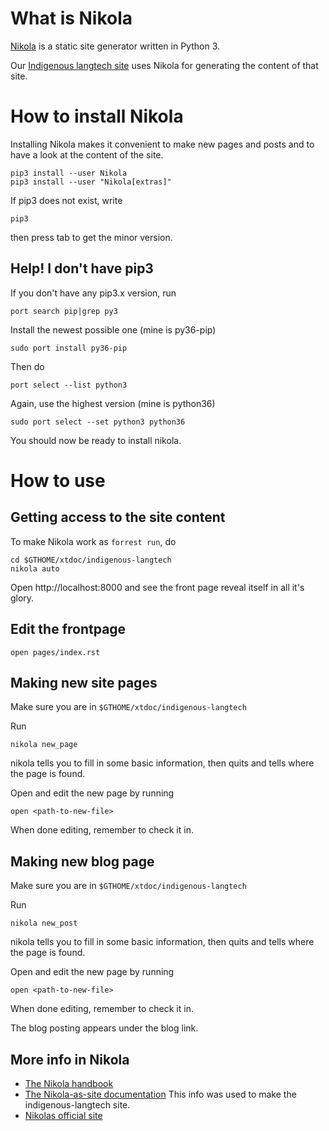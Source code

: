# What is Nikola


[Nikola](http://getnikola.com) is a static site generator written in Python 3.


Our [Indigenous langtech site](http://indigenous-langtech.uit.no) uses Nikola for generating the content of that site.


# How to install Nikola


Installing Nikola makes it convenient to make new pages and posts and to have a look at the content of the site.


```
pip3 install --user Nikola
pip3 install --user "Nikola[extras]"
```


If pip3 does not exist, write
```
pip3
```
then press tab to get the minor version.


## Help! I don't have pip3
If you don't have any pip3.x version, run


```
port search pip|grep py3
```


Install the newest possible one (mine is py36-pip)
```
sudo port install py36-pip
```


Then do
```
port select --list python3
```


Again, use the highest version (mine is python36)
```
sudo port select --set python3 python36
```


You should now be ready to install nikola.


# How to use


## Getting access to the site content


To make Nikola work as `forrest run`, do
```
cd $GTHOME/xtdoc/indigenous-langtech
nikola auto
```


Open http://localhost:8000 and see the front page reveal itself in all it's glory.


## Edit the frontpage


```
open pages/index.rst
```


## Making new site pages


Make sure you are in `$GTHOME/xtdoc/indigenous-langtech`


Run
```
nikola new_page
```


nikola tells you to fill in some basic information, then quits and tells where the page is found.


Open and edit the new page by running
```
open <path-to-new-file>
```


When done editing, remember to check it in.


## Making new blog page


Make sure you are in `$GTHOME/xtdoc/indigenous-langtech`


Run
```
nikola new_post
```


nikola tells you to fill in some basic information, then quits and tells where the page is found.


Open and edit the new page by running
```
open <path-to-new-file>
```


When done editing, remember to check it in.


The blog posting appears under the blog link.


## More info in Nikola


* [The Nikola handbook](https://getnikola.com/handbook.html)
* [The Nikola-as-site documentation](https://getnikola.com/creating-a-site-not-a-blog-with-nikola.html) This info was used to make the indigenous-langtech site.
* [Nikolas official site](https://getnikola.com)
